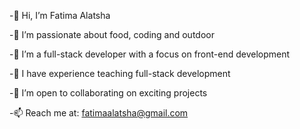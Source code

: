 -👋 Hi, I’m Fatima Alatsha

-👀 I’m passionate about food, coding and outdoor

-🌱 I’m a full-stack developer with a focus on front-end development

-💼 I have experience teaching full-stack development

-💞️ I’m open to collaborating on exciting projects

-📫 Reach me at: fatimaalatsha@gmail.com

<!---
fatimaalatsha/fatimaalatsha is a ✨ special ✨ repository because its `README.md` (this file) appears on your GitHub profile.
You can click the Preview link to take a look at your changes.
--->
